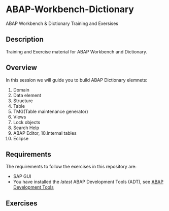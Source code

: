 # ABAP-Workbench-Dictionary
ABAP Workbench &amp; Dictionary Training and Exersises
## Description
Training and Exercise material for ABAP Workbench and Dictionary.

## Overview
In this session we will guide you to build ABAP Dictionary elemnets:
1. Domain 
2. Data element
3. Structure
4. Table
5. TMG(Table maintenance generator)
6. Views
7. Lock objects
8. Search Help
9. ABAP Editor, 
10.Internal tables
11. Eclipse 

## Requirements
The requirements to follow the exercises in this repository are:
* SAP GUI
* You have installed the _latest_ ABAP Development Tools (ADT), see [ABAP Development Tools](https://tools.hana.ondemand.com/#abap)

## Exercises
